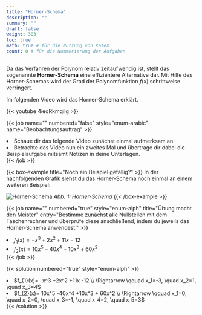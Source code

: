 ```yaml
---
title: "Horner-Schema"
description: ""
summary: ""
draft: false
weight: 303
toc: true
math: true # für die Nutzung von KaTeX
count: 0 # für die Nummerierung der Aufgaben
---
```


Da das Verfahren der Polynom relativ zeitaufwendig ist, stellt das sogenannte **Horner-Schema** eine effizientere Alternative dar.
Mit Hilfe des Horner-Schemas wird der Grad der Polynomfunktion $f(x)$ schrittweise verringert.

Im folgenden Video wird das Horner-Schema erklärt.

{{< youtube 4ieqRkmqiIg >}}

{{< job name="" numbered="false" style="enum-arabic" name="Beobachtungsauftrag" >}}
    <li>Schaue dir das folgende Video zunächst einmal aufmerksam an.</li>
    <li>Betrachte das Video nun ein zweites Mal und übertrage dir dabei die Beispielaufgabe mitsamt Notizen in deine Unterlagen.</li>
{{< /job >}}

{{< box-example title="Noch ein Beispiel gefällig?" >}}
In der nachfolgenden Grafik siehst du das Horner-Schema noch einmal an einem weiteren Beispiel:

![Horner-Schema](img/Horner.svg)
*Abb. 1: Horner-Schema*
{{< /box-example >}}

{{< job name="" numbered="true" style="enum-alph" title="Übung macht den Meister" entry="Bestimme zunächst alle Nullstellen mit dem Taschenrechner und überprüfe diese anschließend, indem du jeweils das Horner-Schema anwendest." >}}
    <li>$f_{1}(x)= -x^3 +2x^2 +11x -12$</li>
    <li>$f_{2}(x)= 10x^5 -40x^4 +10x^3 + 60x^2$</li>
{{< /job >}}

{{< solution numbered="true" style="enum-alph" >}}
    <li>$f_{1}(x)= -x^3 +2x^2 +11x -12 \\ \Rightarrow \qquad x_1=-3, \quad x_2=1, \quad x_3=4$</li>
    <li>$f_{2}(x)= 10x^5 -40x^4 +10x^3 + 60x^2 \\ \Rightarrow \qquad x_1=0, \quad x_2=0, \quad x_3=-1, \quad x_4=2, \quad x_5=3$</li>
{{< /solution >}}
